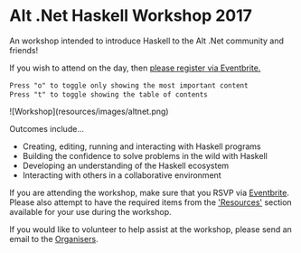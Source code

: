 

Alt .Net Haskell Workshop 2017
==============================

<div class="center important">

An workshop intended to introduce Haskell to  the Alt .Net community and friends!

If you wish to attend on the day, then [please register via Eventbrite.](https://www.eventbrite.com/e/haskell-workshop-tickets-31769054096)

</div>

<div class="important">

~~~{.note .notitle}
Press "o" to toggle only showing the most important content
Press "t" to toggle showing the table of contents
~~~

</div>

<div class="center nopad"> ![Workshop](resources/images/altnet.png) </div>

Outcomes include...

* Creating, editing, running and interacting with Haskell programs
* Building the confidence to solve problems in the wild with Haskell
* Developing an understanding of the Haskell ecosystem
* Interacting with others in a collaborative environment

<div class="important note">

If you are attending the workshop, make sure that you RSVP via
[Eventbrite](https://www.eventbrite.com/e/haskell-workshop-tickets-31769054096).
Please also attempt to have the required items from the
['Resources'](#resources) section available for your use during the workshop.

If you would like to volunteer to help assist at the workshop, please send an email to the
[Organisers](mailto:alt-dot-net-haskell-workshop-2017@googlegroups.com).

</div>
